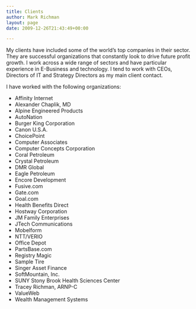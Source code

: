 ```yaml
---
title: Clients
author: Mark Richman
layout: page
date: 2009-12-26T21:43:49+00:00

---
```

My clients have included some of the world’s top companies in their sector. They are successful organizations that constantly look to drive future profit growth. I work across a wide range of sectors and have particular experience in E-Business and technology. I tend to work with CEOs, Directors of IT and Strategy Directors as my main client contact.

I have worked with the following organizations:

  * Affinity Internet
  * Alexander Chaplik, MD
  * Alpine Engineered Products
  * AutoNation
  * Burger King Corporation
  * Canon U.S.A.
  * ChoicePoint
  * Computer Associates
  * Computer Concepts Corporation
  * Coral Petroleum
  * Crystal Petroleum
  * DMR Global
  * Eagle Petroleum
  * Encore Development
  * Fusive.com
  * Gate.com
  * Goal.com
  * Health Benefits Direct
  * Hostway Corporation
  * JM Family Enterprises
  * JTech Communications
  * Mobelform
  * NTT/VERIO
  * Office Depot
  * PartsBase.com
  * Registry Magic
  * Sample Tire
  * Singer Asset Finance
  * SoftMountain, Inc.
  * SUNY Stony Brook Health Sciences Center
  * Tracey Richman, ARNP-C
  * ValueWeb
  * Wealth Management Systems